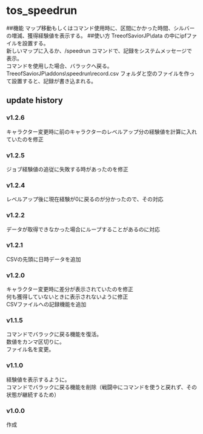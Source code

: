 # tos_speedrun
##機能
マップ移動もしくはコマンド使用時に、区間にかかった時間、シルバーの増減、獲得経験値を表示する。
##使い方
TreeofSaviorJP\data の中にipfファイルを設置する。  
新しいマップに入るか、/speedrun コマンドで、記録をシステムメッセージで表示。  
コマンドを使用した場合、バラックへ戻る。  
TreeofSaviorJP\addons\speedrun\record.csv フォルダと空のファイルを作って設置すると、記録が書き込まれる。
## update history
### v1.2.6
キャラクター変更時に前のキャラクターのレベルアップ分の経験値を計算に入れていたのを修正  
### v1.2.5
ジョブ経験値の追従に失敗する時があったのを修正  
### v1.2.4
レベルアップ後に現在経験が0に戻るのが分かったので、その対応  
### v1.2.2
データが取得できなかった場合にループすることがあるのに対応  
### v1.2.1
CSVの先頭に日時データを追加  
### v1.2.0
キャラクター変更時に差分が表示されていたのを修正  
何も獲得していないときに表示されないように修正  
CSVファイルへの記録機能を追加
### v1.1.5
コマンドでバラックに戻る機能を復活。  
数値をカンマ区切りに。  
ファイル名を変更。
### v1.1.0
経験値を表示するように。  
コマンドでバラックに戻る機能を削除（戦闘中にコマンドを使うと戻れず、その状態が継続するため）
### v1.0.0
作成

